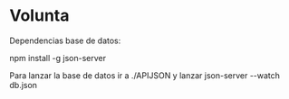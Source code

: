 # Volunta

Dependencias base de datos:

npm install -g json-server

Para lanzar la base de datos ir a ./APIJSON y lanzar json-server --watch db.json